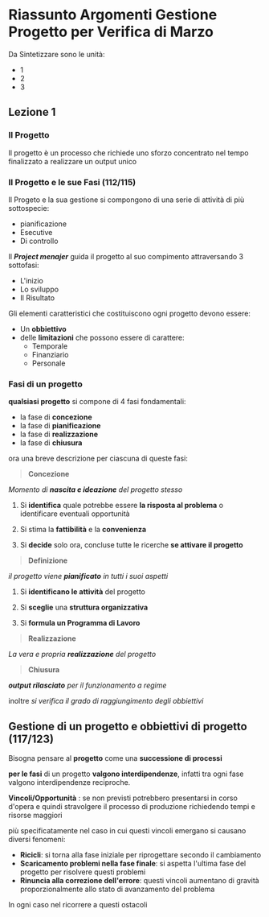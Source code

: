 # Riassunto Argomenti Gestione Progetto per Verifica di Marzo

Da Sintetizzare sono le unità:
- 1
- 2
- 3

## Lezione 1
### Il Progetto
Il progetto è un processo che richiede uno sforzo concentrato nel tempo finalizzato a realizzare un output unico


### Il Progetto e le sue Fasi (112/115)
Il Progeto e la sua gestione si compongono di una serie di attività di più sottospecie:
- pianificazione 
- Esecutive
- Di controllo

Il ***Project menajer*** guida il progetto al suo compimento 
attraversando 3 sottofasi:
- L'inizio 
- Lo sviluppo
- Il Risultato

Gli elementi caratteristici che costituiscono ogni progetto devono essere:
- Un **obbiettivo**
- delle **limitazioni** che possono essere di carattere:
	- Temporale
	- Finanziario
	- Personale

### Fasi di un progetto

**qualsiasi progetto** si compone di 4 fasi fondamentali:
- la fase di **concezione**
- la fase di **pianificazione**
- la fase di **realizzazione**
- la fase di **chiusura**

ora una breve descrizione per ciascuna di queste fasi:

> **Concezione**

*Momento di **nascita e ideazione** del progetto stesso*

1) Si **identifica** quale potrebbe essere **la risposta al problema** o identificare eventuali opportunità

2) Si stima la **fattibilità** e la **convenienza**

3) Si **decide** solo ora, concluse tutte le ricerche **se attivare il progetto**


> **Definizione**

*il progetto viene **pianificato** in tutti i suoi aspetti*

1) Si **identificano le attività** del progetto

2) Si **sceglie** una **struttura organizzativa**

3) Si **formula un Programma di Lavoro** 

> **Realizzazione**

*La vera e propria **realizzazione** del progetto*

> **Chiusura**

***output rilasciato** per il funzionamento a regime*

inoltre *si verifica il grado di raggiungimento degli obbiettivi*

## Gestione di un progetto e obbiettivi di progetto (117/123)

Bisogna pensare al **progetto** come una **successione di processi**

**per le fasi** di un progetto **valgono interdipendenze**, infatti tra ogni fase valgono interdipendenze reciproche.

**Vincoli/Opportunità** : se non previsti potrebbero presentarsi in corso d'opera e quindi stravolgere il processo di produzione richiedendo tempi e risorse maggiori

più specificatamente nel caso in cui questi vincoli emergano si causano diversi fenomeni:
- **Ricicli**: si torna alla fase iniziale per riprogettare secondo il cambiamento
- **Scaricamento problemi nella fase finale**: si aspetta l'ultima fase del progetto per risolvere questi problemi 
- **Rinuncia alla correzione dell'errore**: questi vincoli aumentano di gravità proporzionalmente allo stato di avanzamento del problema 

In ogni caso nel ricorrere a questi ostacoli 
<!--stackedit_data:
eyJoaXN0b3J5IjpbMTU5NzE1NzQzOCwtMTczNjYzMjgxOSwxMz
g3NTQwNDMzLC0xNjI2MjUyNTg2LC01NDgyNTM5MDQsNzMwOTk4
MTE2XX0=
-->